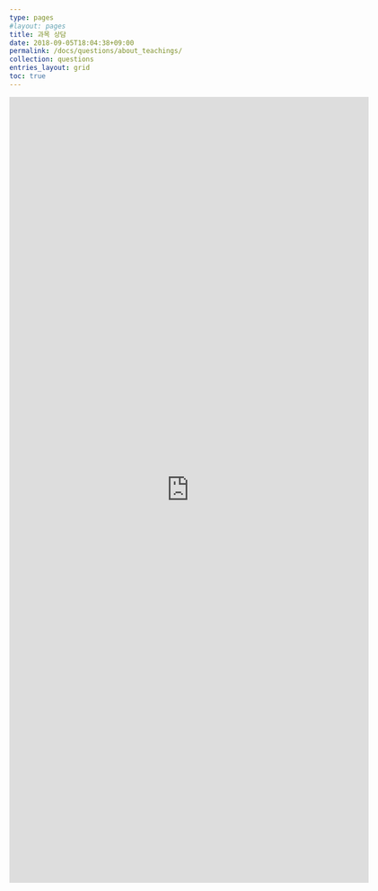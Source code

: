 ```yaml
---
type: pages
#layout: pages
title: 과목 상담
date: 2018-09-05T18:04:38+09:00
permalink: /docs/questions/about_teachings/
collection: questions
entries_layout: grid
toc: true
---
```

<iframe src="https://docs.google.com/forms/d/e/1FAIpQLSeprlrJkI_fL0Mv3YUOAWpzjKw5os9sW_MLdXrc_FBRzlh0-g/viewform?embedded=true" width="640" height="1400" frameborder="0" marginheight="0" marginwidth="0">로드 중...</iframe>
